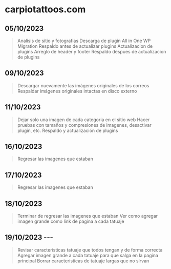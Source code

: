 # carpiotattoos.com

## 05/10/2023

>Analisis de sitio y fotografias
>Descarga de plugin All in One WP Migration
>Respaldo antes de actualizar plugins
>Actualizacion de plugins
>Arreglo de header y footer
>Respaldo despues de actualizacion de plugins

## 09/10/2023

>Descargar nuevamente las imágenes originales de los correos
>Respaldar imágenes originales intactas en disco externo

## 11/10/2023

>Dejar solo una imagen de cada categoria en el sitio web
>Hacer pruebas con tamaños y compresiones de imagenes, desactivar plugin, etc.
>Respaldo y actualización de plugins

## 16/10/2023

>Regresar las imagenes que estaban

## 17/10/2023

>Regresar las imagenes que estaban

## 18/10/2023

>Terminar de regresar las imagenes que estaban
>Ver como agregar imagen grande como link de pagina a cada tatuaje

## 19/10/2023 ---
>Revisar características tatuaje que todos tengan y de forma correcta
>Agregar imagen grande a cada tatuaje para que salga en la pagina principal
>Borrar caracteristicas de tatuaje largas que no sirvan
